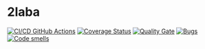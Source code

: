 # 2laba
[![CI/CD GitHub Actions](https://github.com/DenisTerehin/laba/actions/workflows/python-app.yml/badge.svg)](https://github.com/DenisTerehin/2laba/actions/workflows/python-app.yml)
[![Coverage Status](https://coveralls.io/repos/github/DenisTerehin/2laba/badge.svg?branch=main)](https://coveralls.io/github/DenisTerehin/2laba?branch=main)
[![Quality Gate](https://sonarcloud.io/api/project_badges/measure?project=DenisTerehin_2laba&metric=alert_status)](https://sonarcloud.io/dashboard?id=DenisTerehin_2laba)
[![Bugs](https://sonarcloud.io/api/project_badges/measure?project=DenisTerehin_2laba&metric=bugs)](https://sonarcloud.io/summary/new_code?id=DenisTerehin_2laba)
[![Code smells](https://sonarcloud.io/api/project_badges/measure?project=DenisTerehin_2laba&metric=code_smells)](https://sonarcloud.io/dashboard?id=DenisTerehin_2laba)